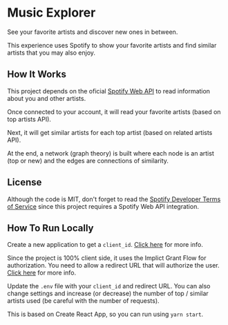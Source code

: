 # Music Explorer

See your favorite artists and discover new ones in between.

This experience uses Spotify to show your favorite artists and find similar artists that you may also enjoy.

## How It Works

This project depends on the oficial [Spotify Web API](https://developer.spotify.com/documentation/web-api/) to read information about you and other artists.

Once connected to your account, it will read your favorite artists (based on top artists API).

Next, it will get similar artists for each top artist (based on related artists API).

At the end, a network (graph theory) is built where each node is an artist (top or new) and the edges are connections of similarity.

## License

Although the code is MIT, don't forget to read the [Spotify Developer Terms of Service](https://developer.spotify.com/terms/) since this project requires a Spotify Web API integration.

## How To Run Locally

Create a new application to get a `client_id`. [Click here](https://developer.spotify.com/documentation/web-api/) for more info.

Since the project is 100% client side, it uses the Implict Grant Flow for authorization. You need to allow a redirect URL that will authorize the user. [Click here](https://developer.spotify.com/documentation/general/guides/authorization-guide/#implicit-grant-flow) for more info.

Update the `.env` file with your `client_id` and redirect URL. You can also change settings and increase (or decrease) the number of top / similar artists used (be careful with the number of requests).

This is based on Create React App, so you can run using `yarn start`.
